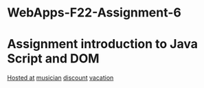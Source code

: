 # WebApps-F22-Assignment-6
# Assignment introduction to Java Script and DOM
[Hosted at](https://44-563-web-apps-f22.github.io/44563-webapps-assignment-6-Kallambhanu/)
[musician](file:///C:/Users/S549474/Desktop/webapps/44563-webapps-assignment-6-Kallambhanu/Musician.html)
[discount](file:///C:/Users/S549474/Desktop/webapps/44563-webapps-assignment-6-Kallambhanu/discount.html)
[vacation](file:///C:/Users/S549474/Desktop/webapps/44563-webapps-assignment-6-Kallambhanu/vacation.html)


